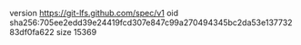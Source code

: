 version https://git-lfs.github.com/spec/v1
oid sha256:705ee2edd39e24419fcd307e847c99a270494345bc2da53e13773283df0fa622
size 15369
